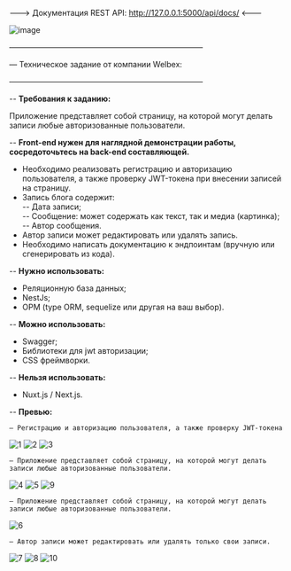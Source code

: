 ---> Документация REST API: http://127.0.0.1:5000/api/docs/ <---

![image](https://user-images.githubusercontent.com/105854514/175771948-17e7b370-1ef4-4eec-bf87-26ad68735a3d.png)

—————————————————————————

— Техническое задание от компании Welbex:

—————————————————————————

-- **Требования к заданию:**

Приложение представляет собой страницу, на которой могут делать записи любые авторизованные пользователи. 

-- **Front-end нужен для наглядной демонстрации работы, сосредоточьтесь на back-end составляющей.**

- Необходимо реализовать регистрацию и авторизацию пользователя, а также проверку JWT-токена при внесении записей на страницу.
- Запись блога содержит:                       
      -- Дата записи;                                   
      -- Сообщение: может содержать как текст, так и медиа (картинка);                                    
      -- Автор сообщения.                                   
- Автор записи может редактировать или удалять запись.
- Необходимо написать документацию к эндпоинтам (вручную или сгенерировать из кода).

-- **Нужно использовать:**

- Реляционную база данных;
- NestJs;
- ОРМ (type ORM, sequelize или другая на ваш выбор).

-- **Можно использовать:**

- Swagger;
- Библиотеки для jwt авторизации;
- CSS фреймворки.

-- **Нельзя использовать:**

- Nuxt.js / Next.js.

-- **Превью:**

    — Регистрацию и авторизацию пользователя, а также проверку JWT-токена

![1](https://user-images.githubusercontent.com/105854514/175768918-c70fd8ee-dabe-4669-ae83-adbfb87af418.PNG)
![2](https://user-images.githubusercontent.com/105854514/175768921-60444871-e60d-41ac-ab19-4b3cec5a4f44.PNG)
![3](https://user-images.githubusercontent.com/105854514/175768924-8f091567-3459-46c3-8d64-bcc0b51c095e.PNG)

    — Приложение представляет собой страницу, на которой могут делать записи любые авторизованные пользователи.

![4](https://user-images.githubusercontent.com/105854514/175771985-8ded0698-7212-4498-984f-b1020b7f2dfd.PNG)
![5](https://user-images.githubusercontent.com/105854514/175771990-2dc2df26-4ee1-4872-9a24-bdbe66c40682.PNG)
![9](https://user-images.githubusercontent.com/105854514/175772003-438028d9-a88f-43ea-b8f6-d9bff8217cbe.PNG)


    — Приложение представляет собой страницу, на которой могут делать записи любые авторизованные пользователи.

![6](https://user-images.githubusercontent.com/105854514/175771992-e25385c7-d5ab-42f1-b0a1-9aa02215c9ca.PNG)

    — Автор записи может редактировать или удалять только свои записи.

![7](https://user-images.githubusercontent.com/105854514/175771995-d525035f-9dd1-42e4-a25b-2286b2247ad5.PNG)
![8](https://user-images.githubusercontent.com/105854514/175771999-a1f61e60-d502-4cb1-932a-7bedde56555d.PNG)
![10](https://user-images.githubusercontent.com/105854514/175772004-bf0a1eea-35d4-4238-ae24-73ba1ffde54b.PNG)

